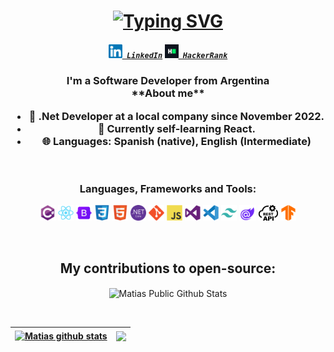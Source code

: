 <h1 align="center">
<a href="https://git.io/typing-svg"><img src="https://readme-typing-svg.herokuapp.com?font=Fira+Code&pause=1000&center=true&vCenter=true&random=false&width=435&lines=Hi%2C+I'm+Mat%C3%ADas+Querejeta+%F0%9F%91%8B;Welcome+to+my+GitHub;Nice+to+meet+you!" alt="Typing SVG" /></a>
</h1>
<h5 align="center">
  <code><a href="https://www.linkedin.com/in/mequerejeta/" title="LinkedIn Profile"><img width="22" src="images/linkedin.svg"> LinkedIn</a></code>
  <code><a href="https://www.hackerrank.com/profile/mquerejeta" title="HackerRank Profile"><img width="22" src="images/hackerrank.png"> HackerRank</a></code>
</h5>
<h3 align="center">
I'm a Software Developer from Argentina 
<br/>
**About me**

- 💼 .Net Developer at a local company since November 2022.
- 📖 Currently self-learning React.
- 🌐 **Languages:** Spanish (native), English (Intermediate)
</h3>
<br/>

<h3 align="center">Languages, Frameworks and Tools:</h3>
<p align="center">
<code><img title="C#" height="25" src="images/csharp.svg"></code>
<code><img title="react" height="25" src="images/react.svg"></code>
<code><img title="bootstrap" height="25" src="images/bootstrap-original.svg"></code>
<code><img title="css" height="25" src="images/css3-original.svg"></code>
<code><img title="html" height="25" src="images/html5-original.svg"></code>
<code><img title="dotnet" height="25" src="images/dotnetcore-original.svg"></code>
<code><img title="git" height="25" src="images/git-original.svg"></code>
<code><img title="js" height="25" src="images/javascript-original.svg"></code>
<code><img title="visual" height="25" src="images/visualstudio-plain.svg"></code>
<code><img title="vscode" height="25" src="images/vscode-original.svg"></code>
<code><img title="tailwind" height="25" src="images/tailwindcss-plain.svg"></code>
<code><img title="blazor" height="25" src="images/blazor.svg"></code>
<code><img title="restapi" height="25" src="images/rest-api-icon.svg"></code>
<code><img title="tensor" height="25" src="images/tensorflow-original.svg"></code>

</p>

<br/>

<h2 align="center">
    My contributions to open-source:
</h2>

<p align="center">
<img align="center" src="https://github-readme-stats.vercel.app/api?username=mequerejeta&show_icons=true&title_color=fff&icon_color=109eff&text_color=9f9f9f&bg_color=151515" alt="Matias Public Github Stats">
</p>  
<br/>

| <a href="https://github.com/mequerejeta/github-readme-stats"><img align="center" src="https://github-readme-stats.vercel.app/api?username=mequerejeta&show_icons=true&include_all_commits=true&theme=buefy&hide_border=true" alt="Matias github stats" /></a> | <a href="https://github.com/mequerejeta/github-readme-stats"><img align="center" src="https://github-readme-stats.vercel.app/api/top-langs/?username=mequerejeta&layout=compact&theme=buefy&hide_border=true" /></a> |
| ------------- | ------------- |
